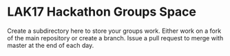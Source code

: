 # LAK17 Hackathon Groups Space

Create a subdirectory here to store your groups work. Either work on a fork of the main repository or create a branch. Issue a pull request to merge with master at the end of each day.